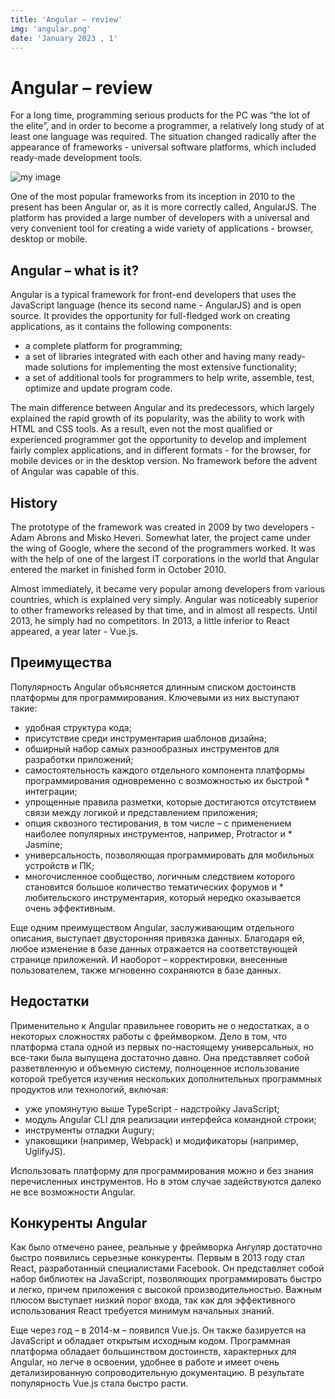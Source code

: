 ```yaml
---
title: 'Angular – review'
img: 'angular.png'
date: 'January 2023 , 1'
---
```


# Angular – review

For a long time, programming serious products for the PC was “the lot of the elite”, and in order to become a programmer, a relatively long study of at least one language was required. The situation changed radically after the appearance of frameworks - universal software platforms, which included ready-made development tools.

![my image](/angular.png)

One of the most popular frameworks from its inception in 2010 to the present has been Angular or, as it is more correctly called, AngularJS. The platform has provided a large number of developers with a universal and very convenient tool for creating a wide variety of applications - browser, desktop or mobile.

## Angular – what is it?

Angular is a typical framework for front-end developers that uses the JavaScript language (hence its second name - AngularJS) and is open source. It provides the opportunity for full-fledged work on creating applications, as it contains the following components:

* a complete platform for programming;
* a set of libraries integrated with each other and having many ready-made solutions for implementing the most extensive functionality;
* a set of additional tools for programmers to help write, assemble, test, optimize and update program code.


The main difference between Angular and its predecessors, which largely explained the rapid growth of its popularity, was the ability to work with HTML and CSS tools. As a result, even not the most qualified or experienced programmer got the opportunity to develop and implement fairly complex applications, and in different formats - for the browser, for mobile devices or in the desktop version. No framework before the advent of Angular was capable of this.

## History

The prototype of the framework was created in 2009 by two developers - Adam Abrons and Misko Heveri. Somewhat later, the project came under the wing of Google, where the second of the programmers worked. It was with the help of one of the largest IT corporations in the world that Angular entered the market in finished form in October 2010.

Almost immediately, it became very popular among developers from various countries, which is explained very simply. Angular was noticeably superior to other frameworks released by that time, and in almost all respects. Until 2013, he simply had no competitors. In 2013, a little inferior to React appeared, a year later - Vue.js.

## Преимущества

Популярность Angular объясняется длинным списком достоинств платформы для программирования. Ключевыми из них выступают такие:

* удобная структура кода;
* присутствие среди инструментария шаблонов дизайна;
* обширный набор самых разнообразных инструментов для разработки приложений;
* самостоятельность каждого отдельного компонента платформы программирования одновременно с возможностью их быстрой * интеграции;
* упрощенные правила разметки, которые достигаются отсутствием связи между логикой и представлением приложения;
* опция сквозного тестирования, в том числе – с применением наиболее популярных инструментов, например, Protractor и * Jasmine;
* универсальность, позволяющая программировать для мобильных устройств и ПК;
* многочисленное сообщество, логичным следствием которого становится большое количество тематических форумов и * любительского инструментария, который нередко оказывается очень эффективным.

Еще одним преимуществом Angular, заслуживающим отдельного описания, выступает двусторонняя привязка данных. Благодаря ей, любое изменение в базе данных отражается на соответствующей странице приложений. И наоборот – корректировки, внесенные пользователем, также мгновенно сохраняются в базе данных.

## Недостатки

Применительно к Angular правильнее говорить не о недостатках, а о некоторых сложностях работы с фреймворком. Дело в том, что платформа стала одной из первых по-настоящему универсальных, но все-таки была выпущена достаточно давно. Она представляет собой разветвленную и объемную систему, полноценное использование которой требуется изучения нескольких дополнительных программных продуктов или технологий, включая:

* уже упомянутую выше TypeScript - надстройку JavaScript;
* модуль Angular CLI для реализации интерфейса командной строки;
* инструменты отладки Augury;
* упаковщики (например, Webpack) и модификаторы (например, UglifyJS).

Использовать платформу для программирования можно и без знания перечисленных инструментов. Но в этом случае задействуются далеко не все возможности Angular.

## Конкуренты Angular

Как было отмечено ранее, реальные у фреймворка Ангуляр достаточно быстро появились серьезные конкуренты. Первым в 2013 году стал React, разработанный специалистами Facebook. Он представляет собой набор библиотек на JavaScript, позволяющих программировать быстро и легко, причем приложения с высокой производительностью. Важным плюсом выступает низкий порог входа, так как для эффективного использования React требуется минимум начальных знаний.

Еще через год – в 2014-м – появился Vue.js. Он также базируется на JavaScript и обладает открытым исходным кодом. Программная платформа обладает большинством достоинств, характерных для Angular, но легче в освоении, удобнее в работе и имеет очень детализированную сопроводительную документацию. В результате популярность Vue.js стала быстро расти.


